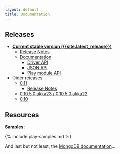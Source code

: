 ```yaml
---
layout: default
title: Documentation
---
```


## Releases

* [**Current stable version ({{site.latest_release}})**](/releases/{{site.latest_major_release}}/documentation/index.html)
  * [Release Notes](/releases/{{site.latest_major_release}}/documentation/release-details.html)
  * [Documentation](/releases/{{site.latest_major_release}}/documentation/index.html)
    * [Driver API](/releases/{{site.latest_major_release}}/api/index.html)
    * [JSON API](https://oss.sonatype.org/service/local/repositories/releases/archive/org/reactivemongo/reactivemongo-play-json_2.11/{{page.major_version}}/reactivemongo-play-json_2.11-{{page.major_version}}-javadoc.jar/!/index.html)
    * [Play module API](https://oss.sonatype.org/service/local/repositories/releases/archive/org/reactivemongo/play2-reactivemongo_2.11/{{page.major_version}}/play2-reactivemongo_2.11-{{page.major_version}}-javadoc.jar/!/index.html)
* Older releases
  * [0.11](/releases/0.11/documentation/index.html)
    * [Release Notes](/releases/0.11/documentation/release-details.html)
  * [0.10.5.0.akka23 / 0.10.5.0.akka22](/releases/0.10.5/documentation/index.html)
  * [0.10](/releases/0.10/documentation/index.html)

## Resources

**Samples:**

{% include play-samples.md %}

And last but not least, the [MongoDB documentation](http://docs.mongodb.org)...
